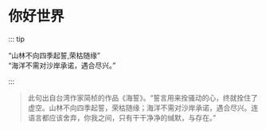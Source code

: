 # 你好世界


::: tip

“山林不向四季起誓,荣枯随缘”<br>
“海洋不需对沙岸承诺，遇合尽兴。”

:::

> 此句出自台湾作家简桢的作品《海誓》。“誓言用来拴骚动的心，终就拴住了虚空。山林不向四季起誓，荣枯随缘；海洋不需对沙岸承诺，遇合尽兴。连语言都应该舍弃，你我之间，只有干干净净的缄默，与存在。”